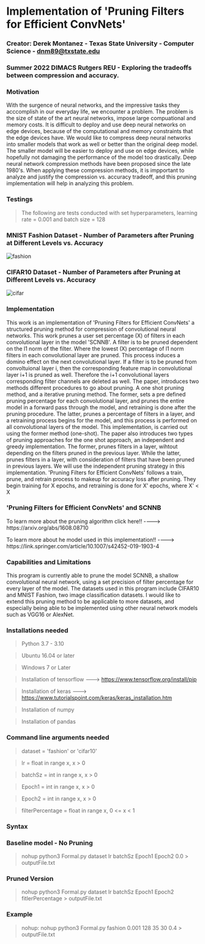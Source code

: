 # Implementation of 'Pruning Filters for Efficient ConvNets' 

### Creator: Derek Montanez - Texas State University - Computer Science - dnm89@txstate.edu 

### Summer 2022 DIMACS Rutgers REU - Exploring the tradeoffs between compression and accuracy.

### Motivation
<p> With the surgence of neural networks, and the impressive tasks they acccomplish in our everyday life, we encounter a problem. The problem is the size of state of the art neural networks, impose large compuational and memory costs. It is difficult to deploy and use deep neural networks on edge devices, because of the computational and memory constraints that the edge devices have. We would like to compress deep neural networks into smaller models that work as well or better than the original deep model. The smaller model will be easier to deploy and use on edge devices, while hopefully not damaging the performance of the model too drastically. Deep neural network compression methods have been proposed since the late 1980's. When applying these compression methods, it is impportant to analyze and justify the compression vs. accuracy tradeoff, and this pruning implementation will help in analyzing this problem. 
	
### Testings 
> The following are tests conducted with set hyperparameters, learning rate = 0.001 and batch size = 128 
### MNIST Fashion Dataset - Number of Parameters after Pruning at Different Levels vs. Accuracy
![fashion](https://user-images.githubusercontent.com/98001990/182316067-e8de044e-6052-4249-b6d2-36ae827aa925.png)

### CIFAR10 Dataset - Number of Parameters after Pruning at Different Levels vs. Accuracy
![cifar](https://user-images.githubusercontent.com/98001990/182315962-93fb0cf3-eeb5-40a8-8b2e-c8e854e91b86.png)

### Implementation
<p> This work is an implementation of 'Pruning Filters for Efficient ConvNets' a structured pruning method for compression of convolutional neural networks. This work prunes a user set percentage (X) of filters in each convolutional layer in the model 'SCNNB'. A filter is to be pruned dependent on the l1 norm of the filter. Where the lowest (X) percentage of l1 norm filters in each convolutional layer are pruned. This process induces a domino effect on the next convolutional layer. If a filter is to be pruned from convoltuional layer i, then the corresponding feature map in convolutional layer i+1 is pruned as well. Therefore the i+1 convolutional layers corresponding filter channels are deleted as well. The paper, introduces two methods different procedures to go about pruning. A one shot pruning method, and a iterative pruning method. The former, sets a pre defined pruning percentage for each convolutional layer, and prunes the entire model in a forward pass through the model, and retraining is done after the pruning procedure. The latter, prunes a percentage of filters in a layer, and a retraining process begins for the model, and this process is performed on all convolutional layers of the model. This implementation, is carried out using the former method (one-shot). The paper also introduces two types of pruning approaches for the one shot approach, an independent and greedy implementation. The former, prunes filters in a layer, wihtout depending on the filters pruned in the previous layer. While the latter, prunes filters in a layer, with consideration of filters that have been pruned in previous layers. We will use the independent pruning strategy in this implementation. 'Pruning Filters for Efficient ConvNets' follows a train, prune, and retrain process to makeup for accuracy loss after pruning. They begin training for X epochs, and retraining is done for X' epochs, where X' < X </p>


### 'Pruning Filters for Efficient ConvNets' and SCNNB
<p> To learn more about the pruning algorithm click here!! ----> https://arxiv.org/abs/1608.08710 </p>
<p> To learn more about he model used in this implementation!! ----> https://link.springer.com/article/10.1007/s42452-019-1903-4 </p>

<h3> Capabilities and Limitations </h3> 
<p> This program is currently able to prune the model SCNNB, a shallow convolutional neural network, using a set precision of filter percentage for every layer of the  model. The datasets used in this program include CIFAR10 and MNIST Fashion, two image classification datasets. I would like to extend this pruning method to be  applicable to more datasets, and especially being able to be implemented using other neural network models such as VGG16 or AlexNet. </p>


### Installations needed
				
> Python 3.7 - 3.10

> Ubuntu 16.04 or later

> Windows 7 or Later	

> Installation of tensorflow ---> https://www.tensorflow.org/install/pip

> Installation of keras ---> https://www.tutorialspoint.com/keras/keras_installation.htm

> Installation of numpy

> Installation of pandas

### Command line arguments needed

> dataset = 'fashion' or 'cifar10'

> lr = float in range x, x > 0

> batchSz = int in range x, x > 0

> Epoch1 = int in range x, x > 0 

> Epoch2 = int in range x, x > 0

> filterPercentage = float in range x, 0 <= x < 1 																		
### Syntax
### Baseline model - No Pruning 
> nohup python3 Formal.py dataset lr batchSz Epoch1 Epoch2 0.0 > outputFile.txt

### Pruned Version
> nohup python3 Formal.py dataset lr batchSz Epoch1 Epoch2 fitlerPercentage > outputFile.txt 

### Example
> nohup: nohup python3 Formal.py fashion 0.001 128 35 30 0.4 > outputFile.txt 
